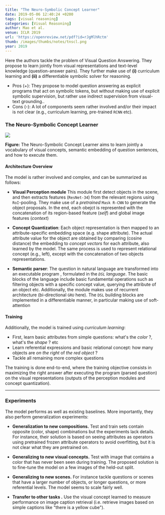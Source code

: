 ```yaml
---
title: "The Neuro-Symbolic Concept Learner"
date: 2019-05-06 12:40:24 +0200
tags: [visual reasoning]
categories: [Visual Reasoning]
author: Mao et al.
venue: ICLR 2019
url: 'https://openreview.net/pdf?id=rJgMlhRctm'
thumb: /images/thumbs/notes/tnscl.png
year: 2019
---
```


<div class="summary">
  Here the authors tackle the problem of Visual Question Answering. They propose to learn jointly from visual representations and text-level knowledge (question-answer pairs). They further make use of <b>(i)</b> curriculum learning and <b>(ii)</b> a differentiable symbolic solver for reasoning.

  <ul>
    <li><span class="procons">Pros (+):</span> They propose to model question answering as explicit programs that act on symbolic tokens, but without making use of explicit symbolic supervision, but rather use indirect supervision from visual-text grounding..</li>
    <li><span class="procons">Cons (-):</span> A lot of components seem rather involved and/or their impact is not clear (e.g., curriculum learning, pre-trained <code>RCNN</code> etc).</li>
  </ul>
</div>


<h3 class="section proposed"> The Neuro-Symbolic Concept Learner</h3>


<div class="figure">
<img src="{{ site.baseurl }}/images/posts/neurolearner.png">
<p><b>Figure:</b> The Neuro-Symbolic Concept Learner aims to learn jointly a vocabulary of visual concepts, semantic embedding of question sentences, and how to execute them.</p>
</div>

#### Architecture Overview
The model is rather involved and complex, and can be summarized as follows:
  * **Visual Perception module** This module first detect objects in the scene, and then extracts features (`ResNet-34`) from the relevant regions using `RoI`-pooling. They make use of a *pretrained* `Mask R-CNN` to generate the object proposals. In the end, each obejct is represented with the concatenation of its region-based feature (*self*) and global image features (*context*)

  * **Concept Quantization**: Each object representation is then mapped to an attribute-specific embedding space (e.g. shape attribute). The actual attribute value for the object are obtained by comparing (cosine distance) the embedding to *concept vectors* for each attribute, also learned by the model. The same process is used to represent relational concept (e.g., left), except with the concatenation of two objects representations.

  * **Semantic parser**: The question in natural language are transformed into an executable program , formulated in the *`DSL` language*. The basic blocks of the language include basic fundamental operations such as filtering objects with a specific concept value, querying the attribute of an object etc. Additionally, the module makes use of recurrent architecture (bi-directional `GRU` here). The `DSL` building blocks are implemented in a differentiable manner, in particular making use of soft-attention


#### Training
Additionally, the model is trained using *curriculum learning*:
   * First, learn basic attributes from simple questions: what's the *color* ?, what's the *shape* ? etc
   * Learn referential expressions and basic relational concept: how many objects are *on the right* of *the red object* ?
   * Tackle all remaining more complex questions

   The training is done end-to-end, where the training objective consists in maximizing the right answer after executing the program (parsed question) on the visual representations (outputs of the perception modules and concept quantization).

---

<h3 class="section experiments"> Experiments </h3>

The model performs as well as existing baselines. More importantly, they also perform generalization experiments:

  * **Generalization to new compositions.** Test and train sets contain opposite (color, shape) combinations but the experiments lack details. For instance, their solution is based on seeing attributes as operators using pretrained frozen attribute operators to avoid overfitting, but it is not clear what they are pretrained on.

  * **Generalizing to new visual concepts.** Test with image that contains a color that has never been seen during training. The proposed solution is to fine-tune the model on a few images of the held-out split.

  * **Generalizing to new scenes.** For instance tackle questions or scenes that have a larger number of objects, or longer questions, or more referential levels. The model seems to scale fairly well.

  * **Transfer to other tasks .** Use the visual concept learned to measure performance on image caption retrieval (i.e. retrieve images based on simple captions like "there is a yellow cube").
